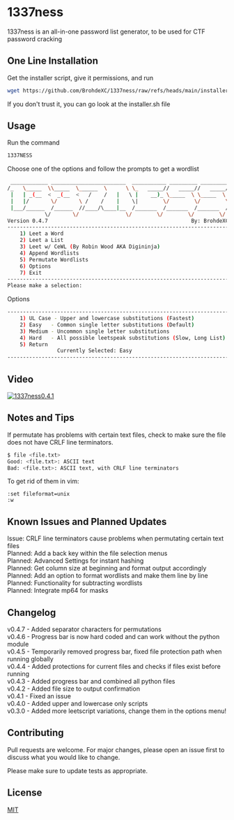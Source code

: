 # 1337ness

1337ness is an all-in-one password list generator, to be used for CTF password cracking

## One Line Installation

Get the installer script, give it permissions, and run 
```bash
wget https://github.com/BrohdeXC/1337ness/raw/refs/heads/main/installer.sh && chmod +x installer.sh && ./installer.sh
```
If you don't trust it, you can go look at the installer.sh file

## Usage

Run the command  
```bash
1337NESS
```

Choose one of the options and follow the prompts to get a wordlist
```bash
 ____________ ________________________  ___________ _________ _________
/_   \_____  \\_____  \______  \      \ \_   _____//   _____//   _____/
 |   | _(__  <  _(__  <   /    /   |   \ |    __)_ \_____  \ \_____  \ 
 |   |/       \/       \ /    /    |    \|        \/        \/        \
 |___/______  /______  //____/\____|__  /_______  /_______  /_______  /
            \/       \/               \/        \/        \/        \/ 
Version 0.4.7                                              By: BrohdeXC
-----------------------------------------------------------------------
    1) Leet a Word
    2) Leet a List
    3) Leet w/ CeWL (By Robin Wood AKA Digininja)
    4) Append Wordlists
    5) Permutate Wordlists
    6) Options
    7) Exit
-----------------------------------------------------------------------
Please make a selection:
```
Options
```bash
-----------------------------------------------------------------------
    1) UL Case - Upper and lowercase substitutions (Fastest)
    2) Easy   - Common single letter substitutions (Default)
    3) Medium - Uncommon single letter substitutions
    4) Hard   - All possible leetspeak substitutions (Slow, Long List)
    5) Return
                Currently Selected: Easy
-----------------------------------------------------------------------
```

## Video
[![1337ness0.4.1](https://img.youtube.com/vi/QfFK4R9JtvI/0.jpg)](https://www.youtube.com/watch?v=QfFK4R9JtvI)

## Notes and Tips
If permutate has problems with certain text files, check to make sure the file does not have CRLF line terminators.  
```bash
$ file <file.txt>
Good: <file.txt>: ASCII text
Bad: <file.txt>: ASCII text, with CRLF line terminators
```
To get rid of them in vim:  
```vim
:set fileformat=unix
:w
```

## Known Issues and Planned Updates
Issue: CRLF line terminators cause problems when permutating certain text files  
Planned: Add a back key within the file selection menus  
Planned: Advanced Settings for instant hashing  
Planned: Get column size at beginning and format output accordingly  
Planned: Add an option to format wordlists and make them line by line  
Planned: Functionality for subtracting wordlists  
Planned: Integrate mp64 for masks

## Changelog

v0.4.7 - Added separator characters for permutations  
v0.4.6 - Progress bar is now hard coded and can work without the python module  
v0.4.5 - Temporarily removed progress bar, fixed file protection path when running globally  
v0.4.4 - Added protections for current files and checks if files exist before running  
v0.4.3 - Added progress bar and combined all python files  
v0.4.2 - Added file size to output confirmation  
v0.4.1 - Fixed an issue  
v0.4.0 - Added upper and lowercase only scripts  
v0.3.0 - Added more leetscript variations, change them in the options menu!

## Contributing

Pull requests are welcome. For major changes, please open an issue first
to discuss what you would like to change.

Please make sure to update tests as appropriate.

## License

[MIT](https://choosealicense.com/licenses/mit/)
